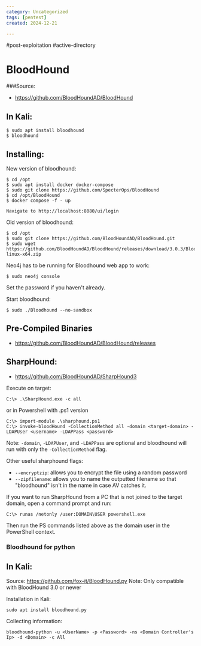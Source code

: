 ```yaml
---
category: Uncategorized
tags: [pentest]
created: 2024-12-21

---
```

#post-exploitation #active-directory
# BloodHound

###Source: 

- https://github.com/BloodHoundAD/BloodHound

## In Kali: 
```
$ sudo apt install bloodhound
$ bloodhound 
```
## Installing:
New version of bloodhound:
```
$ cd /opt
$ sudo apt install docker docker-compose
$ sudo git clone https://github.com/SpecterOps/BloodHound
$ cd /opt/BloodHound
$ docker compose -f - up

Navigate to http://localhost:8080/ui/login
```

Old version of bloodhound: 
```
$ cd /opt
$ sudo git clone https://github.com/BloodHoundAD/BloodHound.git
$ sudo wget https://github.com/BloodHoundAD/BloodHound/releases/download/3.0.3/BloodHound-linux-x64.zip
```

Neo4j has to be running for Bloodhound web app to work:
```
$ sudo neo4j console
```
Set the password if you haven't already. 

Start bloodhound:
```
$ sudo ./Bloodhound --no-sandbox
```

## Pre-Compiled Binaries

- https://github.com/BloodHoundAD/BloodHound/releases

## SharpHound: 

- https://github.com/BloodHoundAD/SharpHound3

Execute on target:
```
C:\> .\SharpHound.exe -c all
```
or in Powershell with .ps1 version

```
C:\> import-module .\sharphound.ps1
C:\> invoke-bloodHound -CollectionMethod all -domain <target-domain> -LDAPUser <username> -LDAPPass <password>
```
Note: `-domain`, `-LDAPUser`, and `-LDAPPass` are optional and bloodhound will run with only the `-CollectionMethod` flag. 

Other useful sharphound flags:
- `--encryptzip`: allows you to encrypt the file using a random password 
- `--zipfilename`: allows you to name the outputted filename so that "bloodhound" isn't in the name in case AV catches it.

If you want to run SharpHound from a PC that is not joined to the target domain, open a command prompt and run:
```
C:\> runas /netonly /user:DOMAIN\USER powershell.exe
```
Then run the PS commands listed above as the domain user in the PowerShell context.

### Bloodhound for python 

## In Kali: 
Source: https://github.com/fox-it/BloodHound.py
Note: Only compatible with BloodHound 3.0 or newer

Installation in Kali: 
```
sudo apt install bloodhound.py
```

Collecting information: 
```
bloodhound-python -u <UserName> -p <Password> -ns <Domain Controller's Ip> -d <Domain> -c All
```



